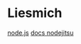 
# Liesmich

[node.js](https://www.w3schools.com/nodejs/default.asp)
[docs nodejitsu](https://docs.nodejitsu.com/articles/getting-started/how-to-debug-nodejs-applications/)
